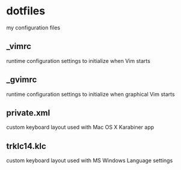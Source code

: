 # dotfiles
my configuration files

## _vimrc
runtime configuration settings to initialize when Vim starts

## _gvimrc
runtime configuration settings to initialize when graphical Vim starts

## private.xml
custom keyboard layout used with Mac OS X Karabiner app

## trklc14.klc
custom keyboard layout used with MS Windows Language settings